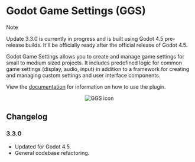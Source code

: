 # Godot Game Settings (GGS)

> [!Note]
> Update 3.3.0 is currently in progress and is built using Godot 4.5 pre-release builds. It'll be officially ready after the official release of Godot 4.5.

Godot Game Settings allows you to create and manage game settings for small to medium sized projects. It includes predefined logic for common game settings (display, audio, input) in addition to a framework for creating and managing custom settings and user interface components.

View the [documentation](https://punchableplushie.github.io/godot-game-settings-docs) for information on how to use the plugin.

<p align="center">
	<img src="https://i.postimg.cc/cCGPB9Kt/ggs-icon.png" alt="GGS icon">
</p>

## Changelog
### 3.3.0
- Updated for Godot 4.5.
- General codebase refactoring.
